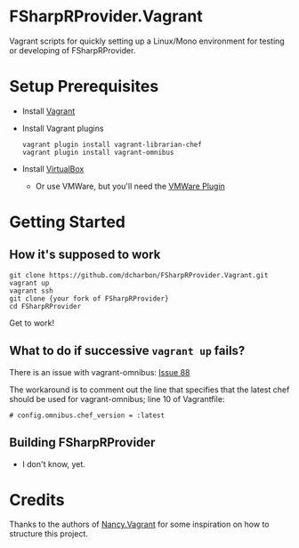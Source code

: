 FSharpRProvider.Vagrant
=======================

Vagrant scripts for quickly setting up a Linux/Mono environment for testing
or developing of FSharpRProvider.

Setup Prerequisites
===================

* Install [Vagrant](http://www.vagrantup.com/)
* Install Vagrant plugins

  ```
  vagrant plugin install vagrant-librarian-chef
  vagrant plugin install vagrant-omnibus
  ```

* Install [VirtualBox](https://www.virtualbox.org/)
  * Or use VMWare, but you'll need the [VMWare Plugin](https://www.vagrantup.com/vmware)

Getting Started
===============

How it's supposed to work
-------------------------

  ```
  git clone https://github.com/dcharbon/FSharpRProvider.Vagrant.git
  vagrant up
  vagrant ssh
  git clone {your fork of FSharpRProvider}
  cd FSharpRProvider
  ```

Get to work!

What to do if successive `vagrant up` fails?
--------------------------------------------

There is an issue with vagrant-omnibus:
[Issue 88](https://github.com/schisamo/vagrant-omnibus/issues/88)

The workaround is to comment out the line that specifies that the latest chef
should be used for vagrant-omnibus; line 10 of Vagrantfile:

  ```
  # config.omnibus.chef_version = :latest
  ```

Building FSharpRProvider
------------------------

* I don't know, yet.

Credits
=======

Thanks to the authors of
[Nancy.Vagrant](https://github.com/NancyFx/Nancy.Vagrant) for some inspiration
on how to structure this project.

